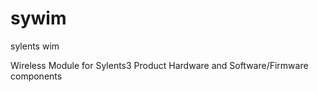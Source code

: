 # sywim
sylents wim

Wireless Module for Sylents3 Product
Hardware and Software/Firmware components



